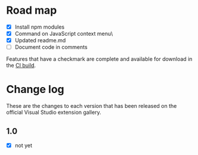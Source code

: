 # Road map

- [x] Install npm modules
- [x] Command on JavaScript context menu\
- [x] Updated readme.md
- [ ] Document code in comments

Features that have a checkmark are complete and available for
download in the
[CI build](http://vsixgallery.com/extension/J1da7ad9e-85b3-4a0c-8e45-b2ae59a575a7/).

# Change log

These are the changes to each version that has been released
on the official Visual Studio extension gallery.

## 1.0

- [x] not yet